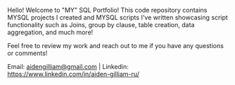 Hello! Welcome to "MY" SQL Portfolio! 
This code repository contains MYSQL projects I created and MYSQL scripts I've written showcasing script functionality such as Joins, group by clause, table creation, 
data aggregation, and much more!

Feel free to review my work and reach out to me if you have any questions or comments!

Email: aidengilliam@gmail.com | Linkedin: https://www.linkedin.com/in/aiden-gilliam-ru/
